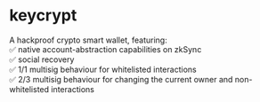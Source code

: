 # keycrypt
A hackproof crypto smart wallet, featuring: <br/>
✅ native account-abstraction capabilities on zkSync <br/>
✅ social recovery <br/>
✅ 1/1 multisig behaviour for whitelisted interactions <br/>
✅ 2/3 multisig behaviour for changing the current owner and non-whitelisted interactions <br/>

